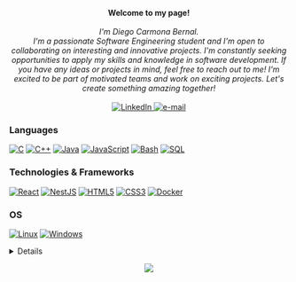 
<p align="center">
    <b>Welcome to my page!</b><br><br>
    <i>
        I'm Diego Carmona Bernal.<br>
        I'm a passionate Software Engineering student and I'm open to collaborating on interesting and innovative projects. I'm constantly seeking opportunities to apply my skills and knowledge in software development. If you have any ideas or projects in mind, feel free to reach out to me! I'm excited to be part of motivated teams and work on exciting projects. Let's create something amazing together!<br>
    </i><br>
    <a href="https://www.linkedin.com/in/cbdiego/">
        <img src="https://img.shields.io/badge/LinkedIn-blueviolet?style=flat-square&logo=linkedin" alt="LinkedIn">
    </a>
    <a href="mailto:cbdiegox@gmail.com">
        <img src="https://img.shields.io/badge/Email-blueviolet?style=flat-square&logo=gmail&logoColor=white" alt="e-mail">
    </a>
</p>

### Languages

[![C](https://img.shields.io/badge/c-black?style=for-the-badge&logo=c)](https://github.com/carmonabernaldiego)
[![C++](https://img.shields.io/badge/c++-black?style=for-the-badge&logo=cplusplus)](https://github.com/carmonabernaldiego)
[![Java](https://img.shields.io/badge/java-black?style=for-the-badge&logo=openjdk)](https://github.com/carmonabernaldiego)
[![JavaScript](https://img.shields.io/badge/javascript-black?style=for-the-badge&logo=javascript)](https://github.com/carmonabernaldiego)
[![Bash](https://img.shields.io/badge/php-black?style=for-the-badge&logo=php&logoColor=white)](https://github.com/carmonabernaldiego)
[![SQL](https://img.shields.io/badge/sql-black?style=for-the-badge&logo=mysql)](https://github.com/carmonabernaldiego)

### Technologies & Frameworks

[![React](https://img.shields.io/badge/react-black?style=for-the-badge&logo=react)](https://github.com/carmonabernaldiego)
[![NestJS](https://img.shields.io/badge/nestjs-black?style=for-the-badge&logo=nestjs)](https://github.com/carmonabernaldiego)
[![HTML5](https://img.shields.io/badge/html5-black?style=for-the-badge&logo=html5)](https://hub.docker.com/u/carmonabernaldiego)
[![CSS3](https://img.shields.io/badge/css3-black?style=for-the-badge&logo=css3)](https://hub.docker.com/u/carmonabernaldiego)
[![Docker](https://img.shields.io/badge/docker-black?style=for-the-badge&logo=docker)](https://hub.docker.com/u/carmonabernaldiego)

### OS

[![Linux](https://img.shields.io/badge/linux-black?style=for-the-badge&logo=Linux)](https://github.com/carmonabernaldiego)
[![Windows](https://img.shields.io/badge/Windows-black?style=for-the-badge&logo=Windows)](https://github.com/carmonabernaldiego)

<details>
<p align="center">
  <a href="https://github.com/carmonabernaldiego">
    <img src="http://github-profile-summary-cards.vercel.app/api/cards/profile-details?username=carmonabernaldiego&theme=transparent" />
  </a>
  <a href="https://github.com/carmonabernaldiego">
    <img src="https://github-readme-streak-stats.herokuapp.com/?user=carmonabernaldiego&hide_border=true&card_width=338&theme=transparent" />
  </a>
  <a href="https://github.com/carmonabernaldiego">
    <img src="http://github-profile-summary-cards.vercel.app/api/cards/stats?username=carmonabernaldiego&theme=transparent" />
  </a>
</p>
</details>

<p align="center">
  <a href="https://github.com/carmonabernaldiego">
    <img src="https://komarev.com/ghpvc/?username=carmonabernaldiego&color=blueviolet&style=flat)" />
  </a>
</p>

<!--
**carmonabernaldiego/carmonabernaldiego** is a ✨ _special_ ✨ repository because its `README.md` (this file) appears on your GitHub profile.

Here are some ideas to get you started:

- 🔭 I’m currently working on ...
- 🌱 I’m currently learning ...
- 👯 I’m looking to collaborate on ...
- 🤔 I’m looking for help with ...
- 💬 Ask me about ...
- 📫 How to reach me: ...
- 😄 Pronouns: ...
- ⚡ Fun fact: ...
-->
